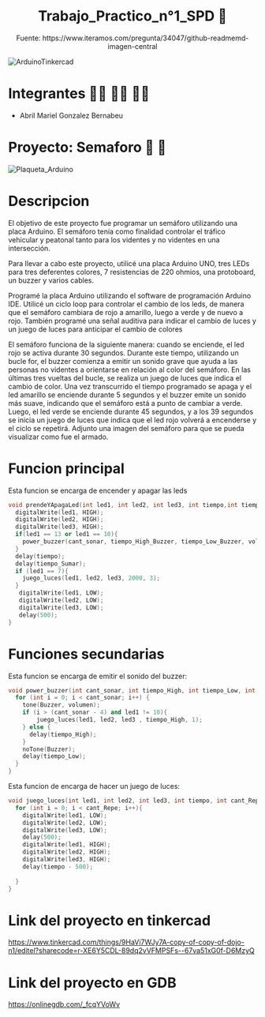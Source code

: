 <h1 align= "center">Trabajo_Practico_n°1_SPD 🤖</h1>

<p align="center">Fuente: https://www.iteramos.com/pregunta/34047/github-readmemd-imagen-central </p>

![ArduinoTinkercad](https://user-images.githubusercontent.com/131720798/234136882-1d2f7633-e589-464f-85e3-a03955c779ee.jpg)

# Integrantes 👩‍🎓 👨‍🎓 👨‍🎓
- Abril Mariel Gonzalez Bernabeu

# Proyecto: Semaforo 🚦 🚦 
![Plaqueta_Arduino](https://user-images.githubusercontent.com/131720798/234137513-a1cdb3da-d713-4e2f-8134-00bdde433fa4.png)

# Descripcion 
El objetivo de este proyecto fue programar un semáforo utilizando una placa Arduino. El semáforo tenía como finalidad controlar el tráfico vehicular y peatonal tanto para los videntes y no videntes en una intersección.

Para llevar a cabo este proyecto, utilicé una placa Arduino UNO, tres LEDs para tres deferentes colores, 7 resistencias de 220 ohmios, una protoboard, un buzzer y varios cables.

Programé la placa Arduino utilizando el software de programación Arduino IDE. Utilicé un ciclo loop para controlar el cambio de los leds, de manera que el semáforo cambiara de rojo a amarillo, luego a verde y de nuevo a rojo. También programé una señal auditiva para indicar el cambio de luces y un juego de luces para anticipar el cambio de colores

El semáforo funciona de la siguiente manera: cuando se enciende, el led rojo se activa durante 30 segundos. Durante este tiempo, utilizando un bucle for, el buzzer comienza a emitir un sonido grave que ayuda a las personas no videntes a orientarse en relación al color del semáforo. En las últimas tres vueltas del bucle, se realiza un juego de luces que indica el cambio de color. Una vez transcurrido el tiempo programado se apaga y el led amarillo se enciende durante 5 segundos y el buzzer emite un sonido más suave, indicando que el semáforo está a punto de cambiar a verde. Luego, el led verde se enciende durante 45 segundos, y a los 39 segundos se inicia un juego de luces que indica que el led rojo volverá a encenderse y el ciclo se repetirá.
Adjunto una imagen del semáforo para que se pueda visualizar como fue el armado.

# Funcion principal
Esta funcion se encarga de encender y apagar las leds
```c++
void prendeYApagaLed(int led1, int led2, int led3, int tiempo,int tiempo_Sumar, int cant_sonar, int tiempo_Low_Buzzer, int tiempo_High_Buzzer, int volumen){
  digitalWrite(led1, HIGH);
  digitalWrite(led2, HIGH);
  digitalWrite(led3, HIGH);
  if(led1 == 13 or led1 == 10){
  	power_buzzer(cant_sonar, tiempo_High_Buzzer, tiempo_Low_Buzzer, volumen, led1, led2, led3);
  }
  delay(tiempo);
  delay(tiempo_Sumar);
  if (led1 == 7){
    juego_luces(led1, led2, led3, 2000, 3); 
  }
   digitalWrite(led1, LOW);
   digitalWrite(led2, LOW);
   digitalWrite(led3, LOW);
   delay(500); 
}
```
# Funciones secundarias
Esta funcion se encarga de emitir el sonido del buzzer:
```c++
void power_buzzer(int cant_sonar, int tiempo_High, int tiempo_Low, int volumen, int led1, int led2, int led3){
  for (int i = 0; i < cant_sonar; i++) {
  	tone(Buzzer, volumen);
    if (i > (cant_sonar - 4) and led1 != 10){
    	juego_luces(led1, led2, led3 , tiempo_High, 1);
    } else {
      delay(tiempo_High);
    }
  	noTone(Buzzer);
    delay(tiempo_Low);
  }
}
```
Esta funcion de encarga de hacer un juego de luces:
```c++
void juego_luces(int led1, int led2, int led3, int tiempo, int cant_Repe){
  for (int i = 0; i < cant_Repe; i++){
  	digitalWrite(led1, LOW);
    digitalWrite(led2, LOW);
    digitalWrite(led3, LOW);
  	delay(500);
  	digitalWrite(led1, HIGH);
    digitalWrite(led2, HIGH);
    digitalWrite(led3, HIGH);
  	delay(tiempo - 500);
    
  }
}
```
# Link del proyecto en tinkercad

https://www.tinkercad.com/things/9HaVi7WJy7A-copy-of-copy-of-dojo-n1/editel?sharecode=r-XE6Y5CDL-89dq2vVFMPSFs--67va51xG0f-D6MzyQ

# Link del proyecto en GDB

https://onlinegdb.com/_fcqYVoWv
